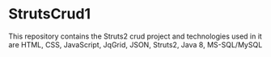 # StrutsCrud1
This repository contains the Struts2 crud project and technologies used in it are HTML, CSS, JavaScript, JqGrid, JSON, Struts2, Java 8, MS-SQL/MySQL
